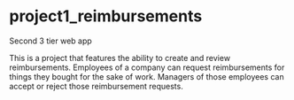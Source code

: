 # project1_reimbursements
Second 3 tier web app

This is a project that features the ability to create and review reimbursements. Employees of a company can request reimbursements for things they bought for the sake of work. Managers of those employees can accept or reject those reimbursement requests.
